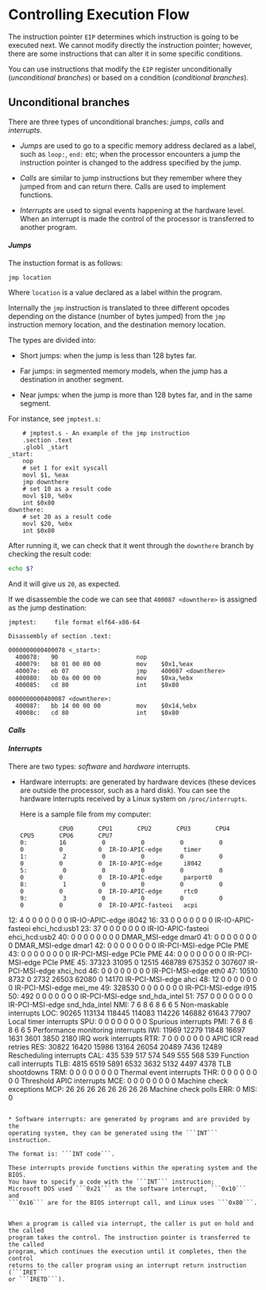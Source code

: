 # Controlling Execution Flow

The instruction pointer ```EIP``` determines which instruction is going to be
executed next. We cannot modify directly the instruction pointer; however, there
are some instructions that can alter it in some specific conditions.

You can use instructions that modify the ```EIP``` register unconditionally
(*unconditional branches*) or based on a condition (*conditional branches*).

## Unconditional branches

There are three types of unconditional branches: *jumps*, *calls* and
*interrupts*.

* *Jumps* are used to go to a specific memory address declared as a label, such
  as ```loop:```, ```end:``` etc; when the processor encounters a jump the
  instruction pointer is changed to the address specified by the jump.

* *Calls* are similar to jump instructions but they remember where they jumped
  from and can return there. Calls are used to implement functions.

* *Interrupts* are used to signal events happening at the hardware level. When
  an interrupt is made the control of the processor is transferred to another
  program.


#### *Jumps*

The instuction format is as follows:

```GAS
jmp location
```

Where ```location``` is a value declared as a label within the program.

Internally the ```jmp``` instruction is translated to three different opcodes
depending on the distance (number of bytes jumped) from the ```jmp```
instruction memory location, and the destination memory location.

The types are divided into:

* Short jumps: when the jump is less than 128 bytes far.

* Far jumps: in segmented memory models, when the jump has a destination
  in another segment.

* Near jumps: when the jump is more than 128 bytes far, and in the same segment.


For instance, see ```jmptest.s```:

```GAS
	# jmptest.s - An example of the jmp instruction
	.section .text
	.globl _start
_start:
	nop
	# set 1 for exit syscall
	movl $1, %eax
	jmp downthere
	# set 10 as a result code
	movl $10, %ebx
	int $0x80
downthere:
	# set 20 as a result code
	movl $20, %ebx
	int $0x80
```

After running it, we can check that it went through the ```downthere``` branch
by checking the result code:

```bash
echo $?
```

And it will give us ```20```, as expected.

If we disassemble the code we can see that ```400087 <downthere>``` is assigned
as the jump destination:

```
jmptest:     file format elf64-x86-64

Disassembly of section .text:

0000000000400078 <_start>:
  400078:	90                   	nop
  400079:	b8 01 00 00 00       	mov    $0x1,%eax
  40007e:	eb 07                	jmp    400087 <downthere>
  400080:	bb 0a 00 00 00       	mov    $0xa,%ebx
  400085:	cd 80                	int    $0x80

0000000000400087 <downthere>:
  400087:	bb 14 00 00 00       	mov    $0x14,%ebx
  40008c:	cd 80                	int    $0x80

```


#### *Calls*


#### *Interrupts*

There are two types: *software* and *hardware* interrupts.

* Hardware interrupts: are generated by hardware devices (these devices
  are outside the processor, such as a hard disk). You can see the hardware
  interrupts received by a Linux system on ```/proc/interrupts```.

  Here is a sample file from my computer:

  ```
             CPU0       CPU1       CPU2       CPU3       CPU4       CPU5       CPU6       CPU7       
  0:         16          0          0          0          0          0          0          0  IR-IO-APIC-edge      timer
  1:          2          0          0          0          0          0          0          0  IR-IO-APIC-edge      i8042
  5:          0          0          0          0          0          0          0          0  IR-IO-APIC-edge      parport0
  8:          1          0          0          0          0          0          0          0  IR-IO-APIC-edge      rtc0
  9:          3          0          0          0          0          0          0          0  IR-IO-APIC-fasteoi   acpi
 12:          4          0          0          0          0          0          0          0  IR-IO-APIC-edge      i8042
 16:         33          0          0          0          0          0          0          0  IR-IO-APIC-fasteoi   ehci_hcd:usb1
 23:         37          0          0          0          0          0          0          0  IR-IO-APIC-fasteoi   ehci_hcd:usb2
 40:          0          0          0          0          0          0          0          0  DMAR_MSI-edge      dmar0
 41:          0          0          0          0          0          0          0          0  DMAR_MSI-edge      dmar1
 42:          0          0          0          0          0          0          0          0  IR-PCI-MSI-edge      PCIe PME
 43:          0          0          0          0          0          0          0          0  IR-PCI-MSI-edge      PCIe PME
 44:          0          0          0          0          0          0          0          0  IR-PCI-MSI-edge      PCIe PME
 45:      37323      31095          0      12515     468789     675352          0     307607  IR-PCI-MSI-edge      xhci_hcd
 46:          0          0          0          0          0          0          0          0  IR-PCI-MSI-edge      eth0
 47:      10510       8732          0       2732      26503      62080          0      14170  IR-PCI-MSI-edge      ahci
 48:         12          0          0          0          0          0          0          0  IR-PCI-MSI-edge      mei_me
 49:     328530          0          0          0          0          0          0          0  IR-PCI-MSI-edge      i915
 50:        492          0          0          0          0          0          0          0  IR-PCI-MSI-edge      snd_hda_intel
 51:        757          0          0          0          0          0          0          0  IR-PCI-MSI-edge      snd_hda_intel
NMI:          7          6          8          6          8          6          6          5   Non-maskable interrupts
LOC:      90265     113134     118445     114083     114226     146882      61643      77907   Local timer interrupts
SPU:          0          0          0          0          0          0          0          0   Spurious interrupts
PMI:          7          6          8          6          8          6          6          5   Performance monitoring interrupts
IWI:      11969      12279      11848      16697       1631       3601       3850       2180   IRQ work interrupts
RTR:          7          0          0          0          0          0          0          0   APIC ICR read retries
RES:      30822      16420      15986      13164      26054      20489       7436      12489   Rescheduling interrupts
CAL:        435        539        517        574        549        555        568        539   Function call interrupts
TLB:       4815       6519       5891       6532       3632       5132       4497       4378   TLB shootdowns
TRM:          0          0          0          0          0          0          0          0   Thermal event interrupts
THR:          0          0          0          0          0          0          0          0   Threshold APIC interrupts
MCE:          0          0          0          0          0          0          0          0   Machine check exceptions
MCP:         26         26         26         26         26         26         26         26   Machine check polls
ERR:          0
MIS:          0

  ```

* Software interrupts: are generated by programs and are provided by the
  operating system, they can be generated using the ```INT``` instruction.

  The format is: ```INT code```.
  
  These interrupts provide functions within the operating system and the BIOS.
  You have to specify a code with the ```INT``` instruction;
  Microsoft DOS used ```0x21``` as the software interrupt, ```0x10``` and
  ```0x16``` are for the BIOS interrupt call, and Linux uses ```0x80```.


When a program is called via interrupt, the caller is put on hold and the called
program takes the control. The instruction pointer is transferred to the called
program, which continues the execution until it completes, then the control
returns to the caller program using an interrupt return instruction (```IRET```
 or ```IRETD```).

